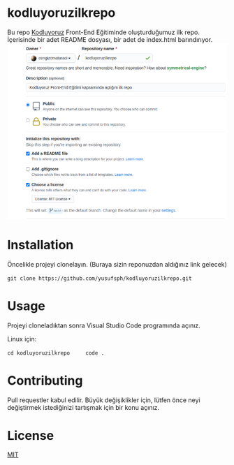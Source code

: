 # kodluyoruzilkrepo
Bu repo [Kodluyoruz](https://www.kodluyoruz.org/) Front-End Eğitiminde oluşturduğumuz ilk repo. İçerisinde bir adet README dosyası, bir adet de index.html barındırıyor.
![projeresim](https://github.com/Kodluyoruz/taskforce/blob/main/git/odev1/figures/github.png)
# Installation
Öncelikle projeyi clonelayın. (Buraya sizin reponuzdan aldığınız link gelecek)

`git clone https://github.com/yusufsph/kodluyoruzilkrepo.git`
# Usage
Projeyi cloneladıktan sonra Visual Studio Code programında açınız.

Linux için:

```cd kodluyoruzilkrepo     code .```
# Contributing
Pull requestler kabul edilir. Büyük değişiklikler için, lütfen önce neyi değiştirmek istediğinizi tartışmak için bir konu açınız.
# License
[MIT](https://choosealicense.com/licenses/mit/)